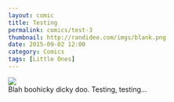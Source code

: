 ```yaml
---
layout: comic
title: Testing
permalink: comics/test-3
thumbnail: http://randideo.com/imgs/blank.png
date: 2015-09-02 12:00
category: Comics
tags: [Little Ones]
---
```

<img src="https://lh3.googleusercontent.com/fvjLBcFfWx3sB1mFm4bdCipPhTP9BfCio8dJ8Dg3wwN2-s3j0OqShEJw6Yu-a_O7e6HnzJtb0T1W-cXp_23AsHFhqyniUdyoinXm5w=w1366-h768-rw-no">
<br>
Blah boohicky dicky doo. Testing, testing...
